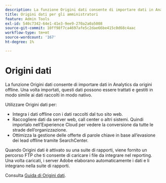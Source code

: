 ```yaml
---
description: La funzione Origini dati consente di importare dati in Analytics da origini offline. Una volta importati, questi dati possono essere trattati e gestiti in modo simile ai dati raccolti in modo nativo.
title: Origini dati per gli amministratori
feature: Admin Tools
exl-id: 540c7342-64e1-41e3-9ee9-270a2a0a5008
source-git-commit: 10ff98f7ca4697afe5c2dae66be415c0d68c4aac
workflow-type: tm+mt
source-wordcount: '167'
ht-degree: 1%

---
```


# Origini dati

La funzione Origini dati consente di importare dati in Analytics da origini offline. Una volta importati, questi dati possono essere trattati e gestiti in modo simile ai dati raccolti in modo nativo.

Utilizzare Origini dati per:

* Integra i dati offline con i dati raccolti dal tuo sito web.
* Raccogliere dati da server web, call center o altri sistemi. Quindi importalo nell’Experience Cloud per vedere la conversione da tutte le strade dell’organizzazione.
* Ottimizza la gestione delle offerte di parole chiave in base all’evasione dei lead offline tramite SearchCenter.

Quando Origini dati è attivato su una suite di rapporti, viene fornito un percorso FTP che ti consente di caricare i file da integrare nel reporting. Una volta caricati, i server Adobe elaborano automaticamente i dati e li integrano nella suite di rapporti.

Consulta [Guida di Origini dati](https://experienceleague.adobe.com/docs/analytics/import/data-sources/datasrc-home.html).
